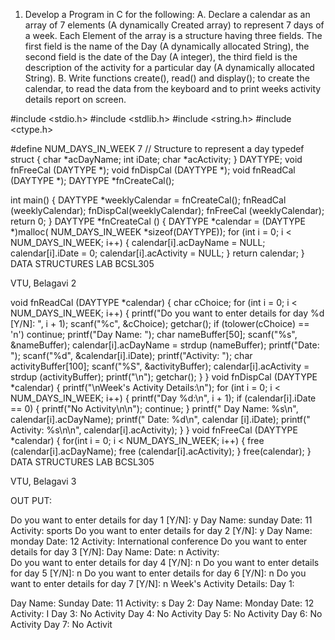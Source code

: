 1. Develop a Program in C for the following: 
A. Declare a calendar as an array of 7 elements (A dynamically Created array) to represent 7 
days of a week. Each Element of the array is a structure having three fields. The first field 
is the name of the Day (A dynamically allocated String), the second field is the date of the 
Day (A integer), the third field is the description of the activity for a particular day (A 
dynamically allocated String). 
B. Write functions create(), read() and display(); to create the calendar, to read the data from 
the keyboard and to print weeks activity details report on screen. 
 
#include <stdio.h> 
#include <stdlib.h> 
#include <string.h> 
#include <ctype.h> 
 
#define NUM_DAYS_IN_WEEK 7 
// Structure to represent a day 
typedef struct 
{ 
 char *acDayName; 
 int iDate; 
 char *acActivity; 
 } DAYTYPE; 
 void fnFreeCal (DAYTYPE *); 
 void fnDispCal (DAYTYPE *); 
 void fnReadCal (DAYTYPE *); 
 DAYTYPE *fnCreateCal(); 
  
 int main() 
 {
 DAYTYPE *weeklyCalendar = fnCreateCal(); 
 fnReadCal (weeklyCalendar); 
 fnDispCal(weeklyCalendar); 
 fnFreeCal (weeklyCalendar); 
 return 0; 
} 
DAYTYPE *fnCreateCal () 
{ 
    DAYTYPE *calendar = (DAYTYPE *)malloc( NUM_DAYS_IN_WEEK *sizeof(DAYTYPE)); 
   for (int i = 0; i < NUM_DAYS_IN_WEEK; i++) 
    { 
    calendar[i].acDayName = NULL;  
    calendar[i].iDate = 0; 
    calendar[i].acActivity = NULL; 
    } 
return calendar; 
} 
DATA STRUCTURES LAB                                                                                                       BCSL305 
 
VTU, Belagavi  2 
 
void fnReadCal (DAYTYPE *calendar) 
{ 
char cChoice; 
for (int i = 0; i < NUM_DAYS_IN_WEEK; i++) 
    { 
    printf("Do you want to enter details for day %d [Y/N]: ", i + 1); 
    scanf("%c", &cChoice); 
    getchar(); 
    if (tolower(cChoice) == 'n') 
    continue; 
    printf("Day Name: "); 
    char nameBuffer[50]; 
    scanf("%s", &nameBuffer); 
     calendar[i].acDayName = strdup (nameBuffer);
    printf("Date: "); 
    scanf("%d", &calendar[i].iDate); 
    printf("Activity: "); 
    char activityBuffer[100]; 
    scanf("%S", &activityBuffer); 
    calendar[i].acActivity = strdup (activityBuffer); 
    printf("\n"); 
    getchar(); 
    } 
} 
void fnDispCal (DAYTYPE *calendar) 
{ 
printf("\nWeek's Activity Details:\n"); 
for (int i = 0; i < NUM_DAYS_IN_WEEK; i++) 
{ 
printf("Day %d:\n", i + 1); 
if (calendar[i].iDate == 0) 
    { 
    printf("No Activity\n\n"); 
    continue; 
    } 
printf(" Day Name: %s\n", calendar[i].acDayName); 
printf(" Date: %d\n", calendar [i].iDate); 
printf(" Activity: %s\n\n", calendar[i].acActivity); 
} 
} 
void fnFreeCal (DAYTYPE *calendar) 
{ 
for(int i = 0; i < NUM_DAYS_IN_WEEK; i++) 
    { 
    free (calendar[i].acDayName); 
    free (calendar[i].acActivity); 
    } 
free(calendar); 
} 
DATA STRUCTURES LAB                                                                                                       BCSL305 
 
VTU, Belagavi  3 
 
OUT PUT: 
 
Do you want to enter details for day 1 
[Y/N]: y 
Day Name: sunday 
Date: 11 
Activity: sports 
Do you want to enter details for day 2 
[Y/N]: y 
Day Name: monday 
Date: 12 
Activity: International conference 
Do you want to enter details for day 3 
[Y/N]: Day Name: Date: n 
Activity:  
Do you want to enter details for day 4 
[Y/N]: n 
Do you want to enter details for day 5 
[Y/N]: n 
Do you want to enter details for day 6 
[Y/N]: n 
Do you want to enter details for day 7 
[Y/N]: n 
Week's Activity Details: 
Day 1: 
 
 
Day Name: Sunday 
Date: 11 
Activity: s 
Day 2: 
Day Name: Monday 
Date: 12 
Activity: I 
Day 3: 
No Activity 
Day 4: 
No Activity 
Day 5: 
No Activity 
Day 6: 
No Activity 
Day 7: 
No Activit
